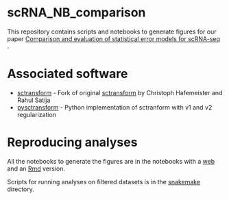 # scRNA_NB_comparison

This repository contains scripts and notebooks to generate figures for our paper [Comparison and evaluation of statistical error models for scRNA-seq
](https://genomebiology.biomedcentral.com/articles/10.1186/s13059-021-02584-9).

# Associated software

- [sctransform](https://github.com/saketkc/sctransform) - Fork of original [sctransform]() by Christoph Hafemeister and Rahul Satija
- [pysctransform](https://github.com/saketkc/pysctransform) - Python implementation of sctranform with v1 and v2 regularization


# Reproducing analyses

All the notebooks to generate the figures are in the notebooks with a [web](http://saket-choudhary.me/scRNA_NB_comparison/) and an [Rmd](https://github.com/saketkc/scRNA_NB_comparison/tree/master/analysis) version.

Scripts for running analyses on filtered datasets is in the [snakemake](https://github.com/saketkc/scRNA_NB_comparison/tree/master/snakemake) directory.
